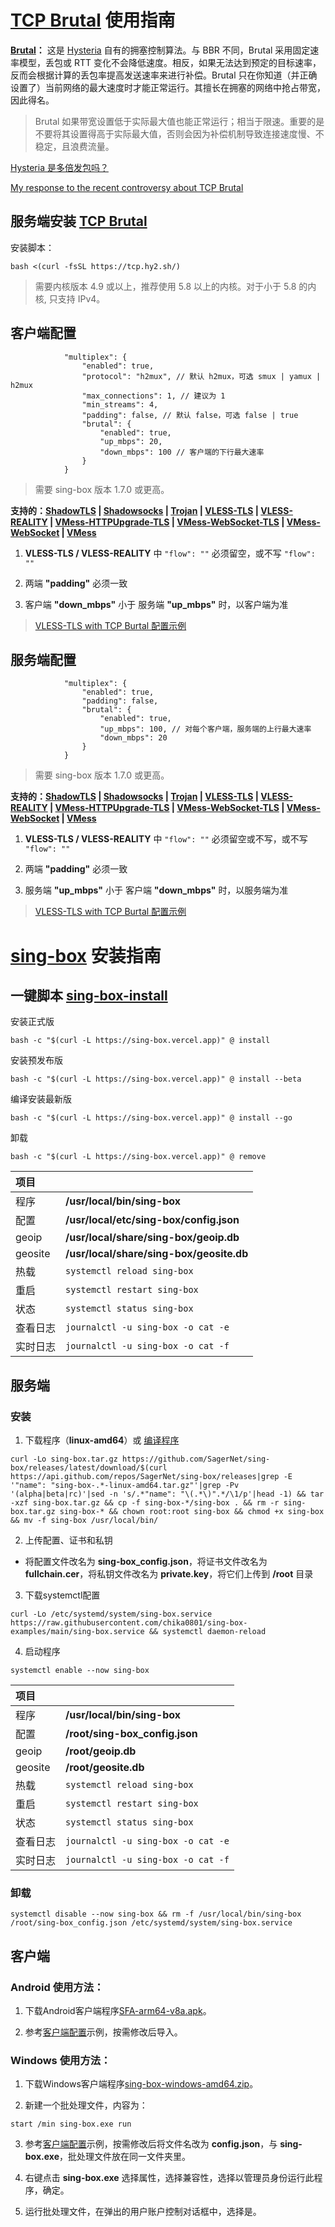 # [TCP Brutal](https://github.com/apernet/tcp-brutal) 使用指南

**[Brutal](https://hysteria.network/zh/docs/advanced/Full-Server-Config/#_6)：** 这是 [Hysteria](https://github.com/apernet/hysteria) 自有的拥塞控制算法。与 BBR 不同，Brutal 采用固定速率模型，丢包或 RTT 变化不会降低速度。相反，如果无法达到预定的目标速率，反而会根据计算的丢包率提高发送速率来进行补偿。Brutal 只在你知道（并正确设置了）当前网络的最大速度时才能正常运行。其擅长在拥塞的网络中抢占带宽，因此得名。

> Brutal 如果带宽设置低于实际最大值也能正常运行；相当于限速。重要的是不要将其设置得高于实际最大值，否则会因为补偿机制导致连接速度慢、不稳定，且浪费流量。

[Hysteria 是多倍发包吗？](https://hysteria.network/zh/docs/misc/Hysteria-Brutal/)

[My response to the recent controversy about TCP Brutal](https://gist.github.com/tobyxdd/0993ac063b2eee94f7d36ddd786f52ce)

## 服务端安装 [TCP Brutal](https://github.com/apernet/tcp-brutal/blob/master/README.zh.md#%E7%94%A8%E6%88%B7%E6%8C%87%E5%8D%97)

安装脚本：

```
bash <(curl -fsSL https://tcp.hy2.sh/)
```

> 需要内核版本 4.9 或以上，推荐使用 5.8 以上的内核。对于小于 5.8 的内核, 只支持 IPv4。

## 客户端配置

```jsonc
            "multiplex": {
                "enabled": true,
                "protocol": "h2mux", // 默认 h2mux，可选 smux | yamux | h2mux
                "max_connections": 1, // 建议为 1
                "min_streams": 4,
                "padding": false, // 默认 false，可选 false | true
                "brutal": {
                    "enabled": true,
                    "up_mbps": 20,
                    "down_mbps": 100 // 客户端的下行最大速率
                }
            }
```

> 需要 sing-box 版本 1.7.0 或更高。

**支持的：[ShadowTLS](ShadowTLS) | [Shadowsocks](Shadowsocks) | [Trojan](Trojan) | [VLESS-TLS](VLESS-Vision-TLS) | [VLESS-REALITY](VLESS-Vision-REALITY) | [VMess-HTTPUpgrade-TLS](VMess-HTTPUpgrade-TLS) | [VMess-WebSocket-TLS](VMess-WebSocket-TLS) | [VMess-WebSocket](VMess-WebSocket) | [VMess](VMess)**

1. **VLESS-TLS / VLESS-REALITY** 中 `"flow": ""` 必须留空，或不写 `"flow": ""`

2. 两端 **"padding"** 必须一致

3. 客户端 **"down_mbps"** 小于 服务端 **"up_mbps"** 时，以客户端为准

> [VLESS-TLS with TCP Burtal 配置示例](TCP_Burtal)

## 服务端配置

```jsonc
            "multiplex": {
                "enabled": true,
                "padding": false,
                "brutal": {
                    "enabled": true,
                    "up_mbps": 100, // 对每个客户端，服务端的上行最大速率
                    "down_mbps": 20
                }
            }
```

> 需要 sing-box 版本 1.7.0 或更高。

**支持的：[ShadowTLS](ShadowTLS) | [Shadowsocks](Shadowsocks) | [Trojan](Trojan) | [VLESS-TLS](VLESS-Vision-TLS) | [VLESS-REALITY](VLESS-Vision-REALITY) | [VMess-HTTPUpgrade-TLS](VMess-HTTPUpgrade-TLS) | [VMess-WebSocket-TLS](VMess-WebSocket-TLS) | [VMess-WebSocket](VMess-WebSocket) | [VMess](VMess)**

1. **VLESS-TLS / VLESS-REALITY** 中 `"flow": ""` 必须留空或不写，或不写 `"flow": ""`

2. 两端 **"padding"** 必须一致

3. 服务端 **"up_mbps"** 小于 客户端 **"down_mbps"** 时，以服务端为准

> [VLESS-TLS with TCP Burtal 配置示例](TCP_Burtal)

# [sing-box](https://github.com/SagerNet/sing-box) 安装指南

## 一键脚本 [sing-box-install](https://github.com/chise0713/sing-box-install) 

安装正式版

```
bash -c "$(curl -L https://sing-box.vercel.app)" @ install
```

安装预发布版

```
bash -c "$(curl -L https://sing-box.vercel.app)" @ install --beta
```

编译安装最新版

```
bash -c "$(curl -L https://sing-box.vercel.app)" @ install --go
```

卸载

```
bash -c "$(curl -L https://sing-box.vercel.app)" @ remove
```

| 项目 | |
| :--- | :--- |
| 程序 | **/usr/local/bin/sing-box** |
| 配置 | **/usr/local/etc/sing-box/config.json** |
| geoip | **/usr/local/share/sing-box/geoip.db** |
| geosite | **/usr/local/share/sing-box/geosite.db** |
| 热载 | `systemctl reload sing-box` |
| 重启 | `systemctl restart sing-box` |
| 状态 | `systemctl status sing-box` |
| 查看日志 | `journalctl -u sing-box -o cat -e` |
| 实时日志 | `journalctl -u sing-box -o cat -f` |

## 服务端

### 安装

1. 下载程序（**linux-amd64**）或 [编译程序](compile_sing-box.md)

```
curl -Lo sing-box.tar.gz https://github.com/SagerNet/sing-box/releases/latest/download/$(curl https://api.github.com/repos/SagerNet/sing-box/releases|grep -E '"name": "sing-box-.*-linux-amd64.tar.gz"'|grep -Pv '(alpha|beta|rc)'|sed -n 's/.*"name": "\(.*\)".*/\1/p'|head -1) && tar -xzf sing-box.tar.gz && cp -f sing-box-*/sing-box . && rm -r sing-box.tar.gz sing-box-* && chown root:root sing-box && chmod +x sing-box && mv -f sing-box /usr/local/bin/
```

2. 上传配置、证书和私钥

- 将配置文件改名为 **sing-box_config.json**，将证书文件改名为 **fullchain.cer**，将私钥文件改名为 **private.key**，将它们上传到 **/root** 目录

3. 下载systemctl配置

```
curl -Lo /etc/systemd/system/sing-box.service https://raw.githubusercontent.com/chika0801/sing-box-examples/main/sing-box.service && systemctl daemon-reload
```

4. 启动程序

```
systemctl enable --now sing-box
```

| 项目 | |
| :--- | :--- |
| 程序 | **/usr/local/bin/sing-box** |
| 配置 | **/root/sing-box_config.json** |
| geoip | **/root/geoip.db** |
| geosite | **/root/geosite.db** |
| 热载 | `systemctl reload sing-box` |
| 重启 | `systemctl restart sing-box` |
| 状态 | `systemctl status sing-box` |
| 查看日志 | `journalctl -u sing-box -o cat -e` |
| 实时日志 | `journalctl -u sing-box -o cat -f` |

### 卸载

```
systemctl disable --now sing-box && rm -f /usr/local/bin/sing-box /root/sing-box_config.json /etc/systemd/system/sing-box.service
```

## 客户端

### Android 使用方法：

1. 下载Android客户端程序[SFA-arm64-v8a.apk](https://github.com/SagerNet/sing-box/releases)。

2. 参考[客户端配置](Tun/config_client_android.json)示例，按需修改后导入。

### Windows 使用方法：

1. 下载Windows客户端程序[sing-box-windows-amd64.zip](https://github.com/SagerNet/sing-box/releases)。

2. 新建一个批处理文件，内容为：

```
start /min sing-box.exe run
```

3. 参考[客户端配置](Tun/config_client_windows.json)示例，按需修改后将文件名改为 **config.json**，与 **sing-box.exe**，批处理文件放在同一文件夹里。

4. 右键点击 **sing-box.exe** 选择属性，选择兼容性，选择以管理员身份运行此程序，确定。

5. 运行批处理文件，在弹出的用户账户控制对话框中，选择是。
